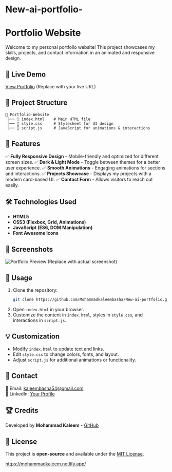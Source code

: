 # New-ai-portfolio-
# Portfolio Website

Welcome to my personal portfolio website! This project showcases my skills, projects, and contact information in an animated and responsive design.

## 🚀 Live Demo
[View Portfolio](#) (Replace with your live URL)

## 📂 Project Structure
```
📁 Portfolio-Website
 ├── 📄 index.html    # Main HTML file
 ├── 📄 style.css     # Stylesheet for UI design
 ├── 📄 script.js     # JavaScript for animations & interactions
```

## 🎨 Features
✅ **Fully Responsive Design** - Mobile-friendly and optimized for different screen sizes.
✅ **Dark & Light Mode** - Toggle between themes for a better user experience.
✅ **Smooth Animations** - Engaging animations for sections and interactions.
✅ **Projects Showcase** - Displays my projects with a modern card-based UI.
✅ **Contact Form** - Allows visitors to reach out easily.

## 🛠️ Technologies Used
- **HTML5**
- **CSS3 (Flexbox, Grid, Animations)**
- **JavaScript (ES6, DOM Manipulation)**
- **Font Awesome Icons**

## 📸 Screenshots
![Portfolio Preview](#) (Replace with actual screenshot)

## 📜 Usage
1. Clone the repository:
   ```bash
   git clone https://github.com/Mohammadkaleembasha/New-ai-portfolio.git
   ```
2. Open `index.html` in your browser.
3. Customize the content in `index.html`, styles in `style.css`, and interactions in `script.js`.

## 💡 Customization
- Modify `index.html` to update text and links.
- Edit `style.css` to change colors, fonts, and layout.
- Adjust `script.js` for additional animations or functionality.

## 📩 Contact
📧 Email: [kaleembasha54@gmail.com](mailto:kaleembasha54@gmail.com)  
🔗 LinkedIn: [Your Profile](https://linkedin.com/in/kaleembasha2411)

## 🏆 Credits
Developed by **Mohammad Kaleem** - [GitHub](https://github.com/Mohammadkaleembasha)

## 📝 License
This project is **open-source** and available under the [MIT License](LICENSE).




https://mohammadkaleem.netlify.app/
